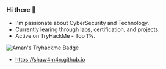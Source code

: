 ### Hi there 👋
- I'm passionate about CyberSecurity and Technology.
- Currently learing through labs, certification, and projects.
- Active on TryHackMe - Top 1%.
<img src="https://tryhackme-badges.s3.amazonaws.com/shaw4m4n.png" alt="Aman's Tryhackme Badge" />

- https://shaw4m4n.github.io
<!--
**shaw4m4n/shaw4m4n** is a ✨ _special_ ✨ repository because its `README.md` (this file) appears on your GitHub profile.

Here are some ideas to get you started:

- 🔭 I’m currently working on ...
- 🌱 I’m currently learning ...
- 👯 I’m looking to collaborate on ...
- 🤔 I’m looking for help with ...
- 💬 Ask me about ...
- 📫 How to reach me: ...
- 😄 Pronouns: ...
- ⚡ Fun fact: ...
-->
